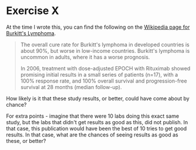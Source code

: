 # Exercise X

At the time I wrote this, you can find the following on the [Wikipedia page
for Burkitt's
Lymphoma](https://en.wikipedia.org/wiki/Burkitt%27s_lymphoma#Prognosis).

> The overall cure rate for Burkitt's lymphoma in developed countries is about
> 90%, but worse in low-income countries. Burkitt's lymphoma is uncommon in
> adults, where it has a worse prognosis.
>
> In 2006, treatment with dose-adjusted EPOCH with Rituximab showed promising
> initial results in a small series of patients (n=17), with a 100% response
> rate, and 100% overall survival and progression-free survival at 28 months
> (median follow-up).

How likely is it that these study results, or better, could have come about by
chance?

For extra points - imagine that there were 10 labs doing this exact same
study, but the labs that didn't get results as good as this, did not publish.
In that case, this publication would have been the best of 10 tries to get
good results.  In that case, what are the chances of seeing results as good as
these, or better?
